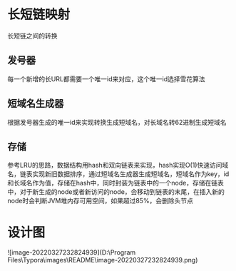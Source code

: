 # 长短链映射

长短链之间的转换

## 发号器

每一个新增的长URL都需要一个唯一id来对应，这个唯一id选择雪花算法

## 短域名生成器

根据发号器生成的唯一id来实现转换生成短域名，对长域名转62进制生成短域名

## 存储

参考LRU的思路，数据结构用hash和双向链表来实现，hash实现O(1)快速访问域名，链表实现新旧数据排序，通过短域名生成器生成短域名，短域名作为key，id和长域名作为值，存储在hash中，同时封装为链表中的一个node，存储在链表中，对于新生成的node或者新访问的node，会移动到链表的末尾，在插入新的node时会判断JVM堆内存可用空间，如果超过85%，会删除头节点

# 设计图

![image-20220327232824939](D:\Program Files\Typora\images\README\image-20220327232824939.png)
